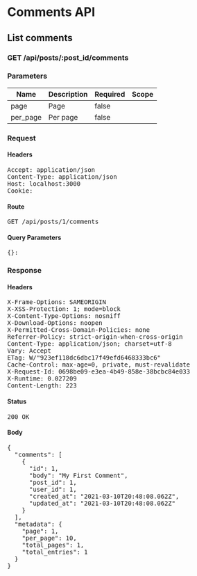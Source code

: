 # Comments API

## List comments

### GET /api/posts/:post_id/comments

### Parameters

| Name | Description | Required | Scope |
|------|-------------|----------|-------|
| page | Page | false |  |
| per_page | Per page | false |  |

### Request

#### Headers

<pre>Accept: application/json
Content-Type: application/json
Host: localhost:3000
Cookie: </pre>

#### Route

<pre>GET /api/posts/1/comments</pre>

#### Query Parameters

<pre>{}: </pre>

### Response

#### Headers

<pre>X-Frame-Options: SAMEORIGIN
X-XSS-Protection: 1; mode=block
X-Content-Type-Options: nosniff
X-Download-Options: noopen
X-Permitted-Cross-Domain-Policies: none
Referrer-Policy: strict-origin-when-cross-origin
Content-Type: application/json; charset=utf-8
Vary: Accept
ETag: W/&quot;923ef118dc6dbc17f49efd6468333bc6&quot;
Cache-Control: max-age=0, private, must-revalidate
X-Request-Id: 0698be09-e3ea-4b49-858e-38bcbc84e033
X-Runtime: 0.027209
Content-Length: 223</pre>

#### Status

<pre>200 OK</pre>

#### Body

<pre>{
  "comments": [
    {
      "id": 1,
      "body": "My First Comment",
      "post_id": 1,
      "user_id": 1,
      "created_at": "2021-03-10T20:48:08.062Z",
      "updated_at": "2021-03-10T20:48:08.062Z"
    }
  ],
  "metadata": {
    "page": 1,
    "per_page": 10,
    "total_pages": 1,
    "total_entries": 1
  }
}</pre>
